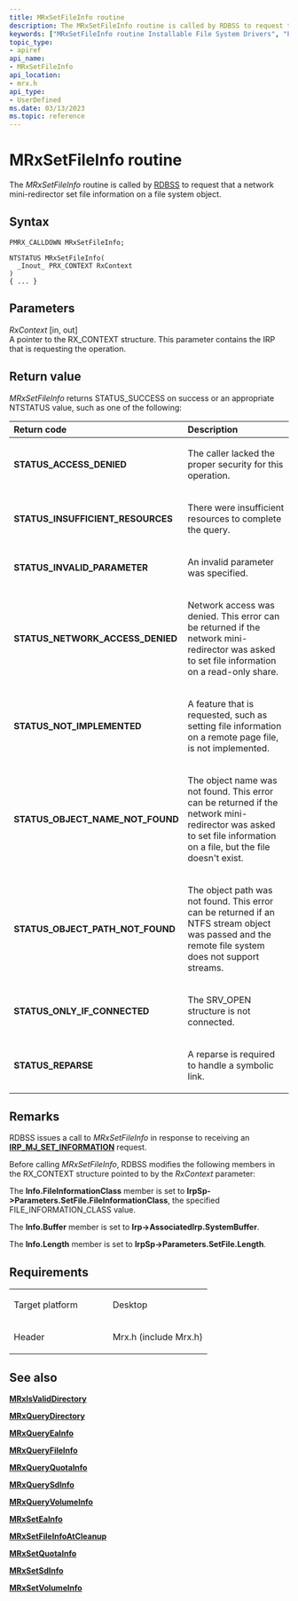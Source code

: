 ```yaml
---
title: MRxSetFileInfo routine
description: The MRxSetFileInfo routine is called by RDBSS to request that a network mini-redirector set file information on a file system object.
keywords: ["MRxSetFileInfo routine Installable File System Drivers", "PMRX_CALLDOWN"]
topic_type:
- apiref
api_name:
- MRxSetFileInfo
api_location:
- mrx.h
api_type:
- UserDefined
ms.date: 03/13/2023
ms.topic: reference
---
```


# MRxSetFileInfo routine


The *MRxSetFileInfo* routine is called by [RDBSS](./the-rdbss-driver-and-library.md) to request that a network mini-redirector set file information on a file system object.

## Syntax

```ManagedCPlusPlus
PMRX_CALLDOWN MRxSetFileInfo;

NTSTATUS MRxSetFileInfo(
  _Inout_ PRX_CONTEXT RxContext
)
{ ... }
```

## Parameters

*RxContext* \[in, out\]  
A pointer to the RX\_CONTEXT structure. This parameter contains the IRP that is requesting the operation.

## Return value

*MRxSetFileInfo* returns STATUS\_SUCCESS on success or an appropriate NTSTATUS value, such as one of the following:

<table>
<colgroup>
<col width="50%" />
<col width="50%" />
</colgroup>
<thead>
<tr class="header">
<th align="left">Return code</th>
<th align="left">Description</th>
</tr>
</thead>
<tbody>
<tr class="odd">
<td align="left"><strong>STATUS_ACCESS_DENIED</strong></td>
<td align="left"><p>The caller lacked the proper security for this operation.</p></td>
</tr>
<tr class="even">
<td align="left"><strong>STATUS_INSUFFICIENT_RESOURCES</strong></td>
<td align="left"><p>There were insufficient resources to complete the query.</p></td>
</tr>
<tr class="odd">
<td align="left"><strong>STATUS_INVALID_PARAMETER</strong></td>
<td align="left"><p>An invalid parameter was specified.</p></td>
</tr>
<tr class="even">
<td align="left"><strong>STATUS_NETWORK_ACCESS_DENIED</strong></td>
<td align="left"><p>Network access was denied. This error can be returned if the network mini-redirector was asked to set file information on a read-only share.</p></td>
</tr>
<tr class="odd">
<td align="left"><strong>STATUS_NOT_IMPLEMENTED</strong></td>
<td align="left"><p>A feature that is requested, such as setting file information on a remote page file, is not implemented.</p></td>
</tr>
<tr class="even">
<td align="left"><strong>STATUS_OBJECT_NAME_NOT_FOUND</strong></td>
<td align="left"><p>The object name was not found. This error can be returned if the network mini-redirector was asked to set file information on a file, but the file doesn't exist.</p></td>
</tr>
<tr class="odd">
<td align="left"><strong>STATUS_OBJECT_PATH_NOT_FOUND</strong></td>
<td align="left"><p>The object path was not found. This error can be returned if an NTFS stream object was passed and the remote file system does not support streams.</p></td>
</tr>
<tr class="even">
<td align="left"><strong>STATUS_ONLY_IF_CONNECTED</strong></td>
<td align="left"><p>The SRV_OPEN structure is not connected.</p></td>
</tr>
<tr class="odd">
<td align="left"><strong>STATUS_REPARSE</strong></td>
<td align="left"><p>A reparse is required to handle a symbolic link.</p></td>
</tr>
</tbody>
</table>

 

## Remarks

RDBSS issues a call to *MRxSetFileInfo* in response to receiving an [**IRP\_MJ\_SET\_INFORMATION**](irp-mj-set-information.md) request.

Before calling *MRxSetFileInfo*, RDBSS modifies the following members in the RX\_CONTEXT structure pointed to by the *RxContext* parameter:

The **Info.FileInformationClass** member is set to **IrpSp-&gt;Parameters.SetFile.FileInformationClass**, the specified FILE\_INFORMATION\_CLASS value.

The **Info.Buffer** member is set to **Irp-&gt;AssociatedIrp.SystemBuffer**.

The **Info.Length** member is set to **IrpSp-&gt;Parameters.SetFile.Length**.

## Requirements

<table>
<colgroup>
<col width="50%" />
<col width="50%" />
</colgroup>
<tbody>
<tr class="odd">
<td align="left"><p>Target platform</p></td>
<td align="left">Desktop</td>
</tr>
<tr class="even">
<td align="left"><p>Header</p></td>
<td align="left">Mrx.h (include Mrx.h)</td>
</tr>
</tbody>
</table>

## See also


[**MRxIsValidDirectory**](/windows-hardware/drivers/ddi/mrx/nc-mrx-pmrx_chkdir_calldown)

[**MRxQueryDirectory**](mrxquerydirectory.md)

[**MRxQueryEaInfo**](mrxqueryeainfo.md)

[**MRxQueryFileInfo**](mrxqueryfileinfo.md)

[**MRxQueryQuotaInfo**](mrxqueryquotainfo.md)

[**MRxQuerySdInfo**](mrxquerysdinfo.md)

[**MRxQueryVolumeInfo**](mrxqueryvolumeinfo.md)

[**MRxSetEaInfo**](mrxseteainfo.md)

[**MRxSetFileInfoAtCleanup**](mrxsetfileinfoatcleanup.md)

[**MRxSetQuotaInfo**](mrxsetquotainfo.md)

[**MRxSetSdInfo**](mrxsetsdinfo.md)

[**MRxSetVolumeInfo**](mrxsetvolumeinfo.md)

 


